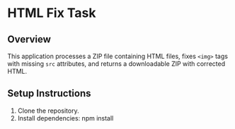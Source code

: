 # HTML Fix Task

## Overview

This application processes a ZIP file containing HTML files, fixes `<img>` tags with missing `src` attributes, and returns a downloadable ZIP with corrected HTML.

## Setup Instructions

1. Clone the repository.
2. Install dependencies:
   npm install
